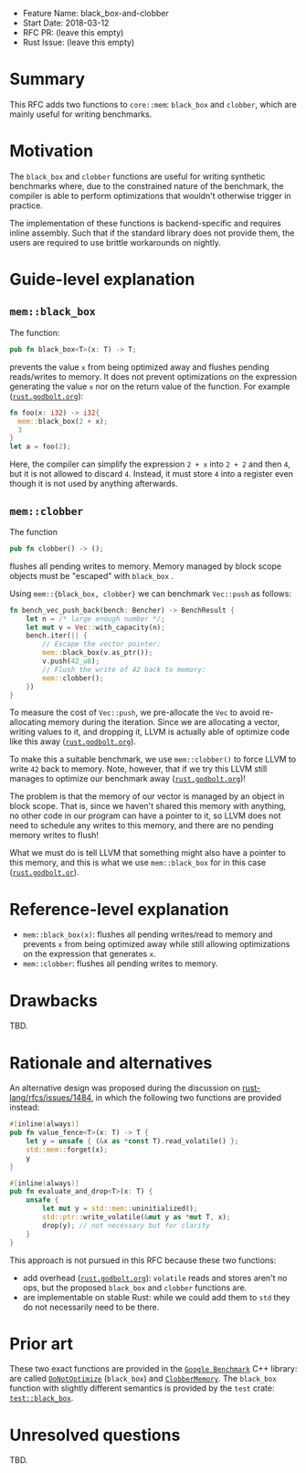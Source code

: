 - Feature Name: black_box-and-clobber
- Start Date: 2018-03-12
- RFC PR: (leave this empty)
- Rust Issue: (leave this empty)

# Summary
[summary]: #summary

This RFC adds two functions to `core::mem`: `black_box` and `clobber`, which are
mainly useful for writing benchmarks.

# Motivation
[motivation]: #motivation

The `black_box` and `clobber` functions are useful for writing synthetic
benchmarks where, due to the constrained nature of the benchmark, the compiler
is able to perform optimizations that wouldn't otherwise trigger in practice.

The implementation of these functions is backend-specific and requires inline
assembly. Such that if the standard library does not provide them, the users are
required to use brittle workarounds on nightly.

# Guide-level explanation
[guide-level-explanation]: #guide-level-explanation


## `mem::black_box`

The function:

```rust
pub fn black_box<T>(x: T) -> T;
```

prevents the value `x` from being optimized away and flushes pending reads/writes
to memory. It does not prevent optimizations on the expression generating the
value `x` nor on the return value of the function. For
example ([`rust.godbolt.org`](https://godbolt.org/g/YP2GCJ)):

```rust
fn foo(x: i32) -> i32{ 
  mem::black_box(2 + x);
  3
}
let a = foo(2);
```

Here, the compiler can simplify the expression `2 + x` into `2 + 2` and then
`4`, but it is not allowed to discard `4`. Instead, it must store `4` into a
register even though it is not used by anything afterwards.

## `mem::clobber`

The function

```rust
pub fn clobber() -> ();
```
 	 
flushes all pending writes to memory. Memory managed by block scope objects must
be "escaped" with `black_box` . 

Using `mem::{black_box, clobber}` we can benchmark `Vec::push` as follows:

```rust
fn bench_vec_push_back(bench: Bencher) -> BenchResult {
    let n = /* large enough number */;
    let mut v = Vec::with_capacity(n);
    bench.iter(|| {
        // Escape the vector pointer:
        mem::black_box(v.as_ptr());
        v.push(42_u8);
        // Flush the write of 42 back to memory:
        mem::clobber();
    })
}
```

To measure the cost of `Vec::push`, we pre-allocate the `Vec` to avoid
re-allocating memory during the iteration. Since we are allocating a vector,
writing values to it, and dropping it, LLVM is actually able of optimize code
like this away ([`rust.godbolt.org`](https://godbolt.org/g/QMs77J)). 

To make this a suitable benchmark, we use `mem::clobber()` to force LLVM to
write `42` back to memory. Note, however, that if we try this LLVM still manages
to optimize our benchmark away ([`rust.godbolt.org`](https://godbolt.org/g/r9K2Bk))!

The problem is that the memory of our vector is managed by an object in block
scope. That is, since we haven't shared this memory with anything, no other code
in our program can have a pointer to it, so LLVM does not need to schedule any
writes to this memory, and there are no pending memory writes to flush! 

What we must do is tell LLVM that something might also have a pointer to this
memory, and this is what we use `mem::black_box` for in this case
([`rust.godbolt.or`](https://godbolt.org/g/3wBxay)).

# Reference-level explanation
[reference-level-explanation]: #reference-level-explanation

* `mem::black_box(x)`: flushes all pending writes/read to memory and prevents
  `x` from being optimized away while still allowing optimizations on the
  expression that generates `x`.
* `mem::clobber`: flushes all pending writes to memory.

# Drawbacks
[drawbacks]: #drawbacks

TBD.

# Rationale and alternatives
[alternatives]: #alternatives

An alternative design was proposed during the discussion on
[rust-lang/rfcs/issues/1484](https://github.com/rust-lang/rfcs/issues/1484), in
which the following two functions are provided instead:

```rust
#[inline(always)]
pub fn value_fence<T>(x: T) -> T {
    let y = unsafe { (&x as *const T).read_volatile() };
    std::mem::forget(x);
    y
}

#[inline(always)]
pub fn evaluate_and_drop<T>(x: T) {
    unsafe {
        let mut y = std::mem::uninitialized();
        std::ptr::write_volatile(&mut y as *mut T, x);
        drop(y); // not necessary but for clarity
    }
}
```

This approach is not pursued in this RFC because these two functions:

* add overhead ([`rust.godbolt.org`](https://godbolt.org/g/aCpPfg)): `volatile`
  reads and stores aren't no ops, but the proposed `black_box` and `clobber`
  functions are.
* are implementable on stable Rust: while we could add them to `std` they do not
  necessarily need to be there.

# Prior art
[prior-art]: #prior-art

These two exact functions are provided in the [`Google
Benchmark`](https://github.com/google/benchmark) C++ library: are called
[`DoNotOptimize`](https://github.com/google/benchmark/blob/61497236ddc0d797a47ef612831fb6ab34dc5c9d/include/benchmark/benchmark.h#L306)
(`black_box`) and
[`ClobberMemory`](https://github.com/google/benchmark/blob/61497236ddc0d797a47ef612831fb6ab34dc5c9d/include/benchmark/benchmark.h#L317).
The `black_box` function with slightly different semantics is provided by the `test` crate:
[`test::black_box`](https://github.com/rust-lang/rust/blob/master/src/libtest/lib.rs#L1551).

# Unresolved questions
[unresolved]: #unresolved-questions

TBD.
